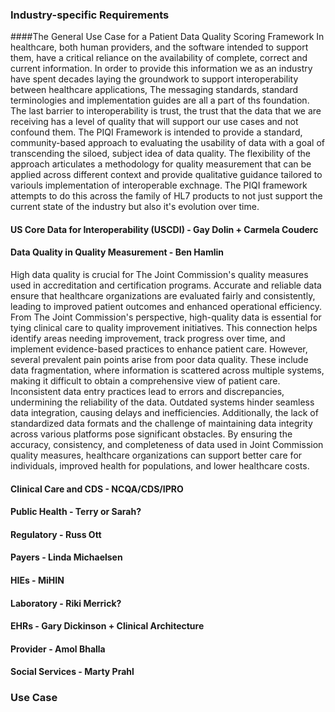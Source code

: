 ### Industry-specific Requirements

<a name="uscdi"></a>

####The General Use Case for a Patient Data Quality Scoring Framework
In healthcare, both human providers, and the software intended to support them, have a critical reliance on the availability of complete, correct and current information.  In order to provide this information we as an industry have spent decades laying the groundwork to support interoperability between healthcare applications, The messaging standards, standard terminologies and implementation guides are all a part of ths foundation.  The last barrier to interoperability is trust, the trust that the data that we are receiving has a level of quality that will support our use cases and not confound them.  The PIQI Framework is intended to provide a standard, community-based approach to evaluating the usability of data with a goal of transcending the siloed, subject idea of data quality. The flexibility of the approach articulates a methodology for quality measurement that can be applied across different context and provide qualitative guidance tailored to variouls implementation of interoperable exchnage.  The PIQI framework attempts to do this across the family of HL7 products to not just support the current state of the industry but also it's evolution over time.   

#### US Core Data for Interoperability (USCDI) - Gay Dolin + Carmela Couderc

#### Data Quality in Quality Measurement - Ben Hamlin
High data quality is crucial for The Joint Commission's quality measures used in accreditation and certification programs. Accurate and reliable data ensure that healthcare organizations are evaluated fairly and consistently, leading to improved patient outcomes and enhanced operational efficiency. From The Joint Commission's perspective, high-quality data is essential for tying clinical care to quality improvement initiatives. This connection helps identify areas needing improvement, track progress over time, and implement evidence-based practices to enhance patient care. However, several prevalent pain points arise from poor data quality. These include data fragmentation, where information is scattered across multiple systems, making it difficult to obtain a comprehensive view of patient care. Inconsistent data entry practices lead to errors and discrepancies, undermining the reliability of the data. Outdated systems hinder seamless data integration, causing delays and inefficiencies. Additionally, the lack of standardized data formats and the challenge of maintaining data integrity across various platforms pose significant obstacles. By ensuring the accuracy, consistency, and completeness of data used in Joint Commission quality measures, healthcare organizations can support better care for individuals, improved health for populations, and lower healthcare costs.

#### Clinical Care and CDS - NCQA/CDS/IPRO
#### Public Health - Terry or Sarah?
#### Regulatory - Russ Ott
#### Payers - Linda Michaelsen
#### HIEs - MiHIN
#### Laboratory - Riki Merrick?
#### EHRs - Gary Dickinson + Clinical Architecture
#### Provider - Amol Bhalla
#### Social Services - Marty Prahl

### Use Case
